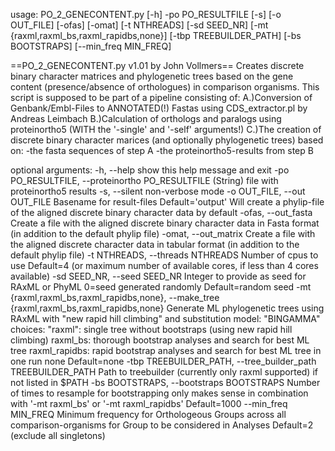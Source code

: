 usage: PO_2_GENECONTENT.py [-h] -po PO_RESULTFILE [-s] [-o OUT_FILE] [-ofas]
                           [-omat] [-t NTHREADS] [-sd SEED_NR]
                           [-mt {raxml,raxml_bs,raxml_rapidbs,none}]
                           [-tbp TREEBUILDER_PATH] [-bs BOOTSTRAPS]
                           [--min_freq MIN_FREQ]

==PO_2_GENECONTENT.py v1.01 by John Vollmers==
Creates discrete binary character matrices and phylogenetic trees based on the gene content (presence/absence of orthologues) in comparison organisms.
This script is supposed to be part of a pipeline consisting of:
	A.)Conversion of Genbank/Embl-Files to ANNOTATED(!) Fastas using CDS_extractor.pl by Andreas Leimbach
	B.)Calculation of orthologs and paralogs using proteinortho5 (WITH the '-single' and '-self' arguments!)
	C.)The creation of discrete binary character marices (and optionally phylogenetic trees) based on:
		-the fasta sequences of step A
		-the proteinortho5-results from step B

optional arguments:
  -h, --help            show this help message and exit
  -po PO_RESULTFILE, --proteinortho PO_RESULTFILE
                        (String) file with proteinortho5 results
  -s, --silent          non-verbose mode
  -o OUT_FILE, --out OUT_FILE
                        Basename for result-files
                        Default='output'
                        Will create a phylip-file of the aligned discrete binary character data by default
  -ofas, --out_fasta    Create a file with the aligned discrete binary character data in Fasta format (in addition to the default phylip file)
  -omat, --out_matrix   Create a file with the aligned discrete character data in tabular format (in addition to the default phylip file)
  -t NTHREADS, --threads NTHREADS
                        Number of cpus to use
                        Default=4 (or maximum number of available cores, if less than 4 cores available)
  -sd SEED_NR, --seed SEED_NR
                        Integer to provide as seed for RAxML or PhyML
                        0=seed generated randomly
                        Default=random seed
  -mt {raxml,raxml_bs,raxml_rapidbs,none}, --make_tree {raxml,raxml_bs,raxml_rapidbs,none}
                        Generate ML phylogenetic trees using RAxML with "new rapid hill climbing" and substitution model: "BINGAMMA"
                        	choices:	"raxml": single tree without bootstraps (using new rapid hill climbing)
                        		raxml_bs: thorough bootstrap analyses and search for best ML tree
                        		raxml_rapidbs: rapid bootstrap analyses and search for best ML tree in one run
                        		none
                        Default=none
  -tbp TREEBUILDER_PATH, --tree_builder_path TREEBUILDER_PATH
                        Path to treebuilder (currently only raxml supported) if not listed in $PATH
  -bs BOOTSTRAPS, --bootstraps BOOTSTRAPS
                        Number of times to resample for bootstrapping
                        only makes sense in combination with '-mt raxml_bs' or '-mt raxml_rapidbs'
                        Default=1000
  --min_freq MIN_FREQ   Minimum frequency for Orthologeous Groups across all comparison-organisms for Group to be considered in Analyses
                         Default=2 (exclude all singletons)
